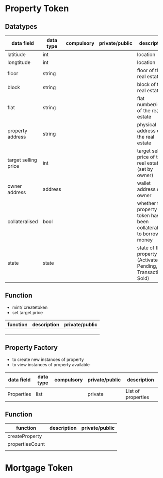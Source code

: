 # Property Token

## Datatypes

| data field | data type | compulsory | private/public |description|
|------------|-----------|------------|----------------|----------------|
| latitiude      | int          |            |                |location|
| longtitude           | int          |            |                |location|
| floor           |   string        |            |                |floor of the real estate|
| block           |   string        |            |                |block of the real estate|
| flat           |    string       |            |                |flat number/letter of the real estate|
| property address           | string           |            |                | physical address of the real estate|
| target selling price           |   int        |            |                | target selling price of the real estate (set by owner) |
| owner address           |  address         |            |                | wallet address of owner |
| collateralised           |  bool         |            |                | whether the property token has been collateralised to borrow money|
| state           | state          |            |                | state of the property (Activated, Pending, In Transaction, Sold) |

## Function
* mint/ createtoken
* set target price

| function | description | private/public |
|----------|-------------|----------------|
|          |             |                |
|          |             |                |
|          |             |                |


## Property Factory

* to create new instances of property
* to view instances of property available

| data field | data type | compulsory | private/public |description|
|------------|-----------|------------|----------------|----------------|
|Properties  | list          |            |    private            | List of properties|

## Function 

| function | description | private/public |
|----------|-------------|----------------|
| createProperty          |             |                |
| propertiesCount          |             |                |
|          |             |                |



# Mortgage Token


